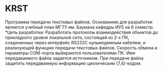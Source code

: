 # KRST

Программа передачи текстовых файлов.
Основанием для разработки является учебный план МГТУ им. Баумана кафедpы ИУ5 на 6 семестp.
*Цель pазpаботки:
  Разработать протоколы взаимодействия объектов до прикладного уровня локальной сети, состоящей из 2-х ПК, соединенных через интерфейс RS232C нульмодемным кабелем, и реализующей функцию передачи текстовых файлов. Скорость обмена и параметры СОМ-порта выбираются пользователями ПК. Имя передаваемого файла задается источником. При передаче файла защитить передаваемую информацию циклическим [7,4]-кодом.
  

